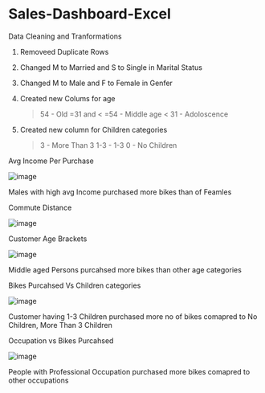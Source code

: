# Sales-Dashboard-Excel

Data Cleaning and Tranformations
1. Removeed Duplicate Rows
2. Changed M to Married and S to Single in Marital Status
3. Changed M to Male and F to Female in Genfer
4. Created new Colums for age 
     > 54 - Old
     > =31 and < =54 - Middle age
     < 31 - Adoloscence

5. Created new column for Children categories

    > 3 - More Than 3
    1-3 - 1-3
    0   - No Children

Avg Income Per Purchase



![image](https://user-images.githubusercontent.com/31557847/218328813-46d57901-efa5-4066-8cce-f5cd77faad24.png)

Males with high avg Income purchased more bikes than of Feamles

Commute Distance

![image](https://user-images.githubusercontent.com/31557847/218329032-150fdd6c-4124-4d43-a675-00c93492ea94.png)


Customer Age Brackets

![image](https://user-images.githubusercontent.com/31557847/218329249-9b5345b4-51a3-4972-a8d5-6ac65d74fcc9.png)

Middle aged Persons purcahsed more bikes than other age categories


Bikes Purcahsed Vs Children categories

![image](https://user-images.githubusercontent.com/31557847/218331279-91c84fdc-a41b-4727-b47f-9892e1a045d6.png)

Customer having 1-3 Children purchased more no of bikes comapred to No Children, More Than 3 Children


Occupation vs Bikes Purcahsed

![image](https://user-images.githubusercontent.com/31557847/218331751-203e468b-4a65-4870-b079-a813def9b62a.png)

People with Professional Occupation purchased more bikes comapred to other occupations


